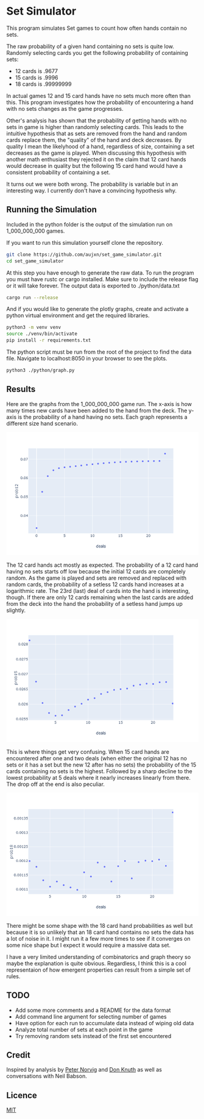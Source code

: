 # Set Simulator

This program simulates Set games to count how often hands contain no sets.

The raw probability of a given hand containing no sets is quite low.
Randomly selecting cards you get the following probability of containing sets:
<ul>
<li>12 cards is .9677</li>
<li>15 cards is .9996</li>
<li>18 cards is .99999999</li>
</ul>

In actual games 12 and 15 card hands have no sets much more often than this.
This program investigates how the probability of encountering a hand with no sets changes as the game progresses.

Other's analysis has shown that the probability of getting hands with no sets in game is higher than randomly selecting cards.
This leads to the intuitive hypothesis that as sets are removed from the hand and random cards replace them, the
"quality" of the hand and deck decreases. By quality I mean the likelyhood of a hand, regardless of size, containing a set
decreases as the game is played. When discussing this hypothesis with another math enthusiast they rejected it on the claim
that 12 card hands would decrease in quality but the following 15 card hand would have a consistent probability of containing a set.

It turns out we were both wrong. The probability is variable but in an interesting way. I currently don't have a convincing hypothesis why.

## Running the Simulation

Included in the python folder is the output of the simulation run on 1_000_000_000 games.

If you want to run this simulation yourself clone the repository.
```bash
git clone https://github.com/aujxn/set_game_simulator.git
cd set_game_simulator
```

At this step you have enough to generate the raw data. To run the program you must have rustc or cargo installed.
Make sure to include the release flag or it will take forever. The output data is exported to ./python/data.txt
```bash
cargo run --release
```

And if you would like to generate the plotly graphs, create and activate a python virtual environment and get the required libraries.
```bash
python3 -m venv venv
source ./venv/bin/activate
pip install -r requirements.txt
```

The python script must be run from the root of the project to find the data file. Navigate to localhost:8050 in your browser to see the plots.
```bash
python3 ./python/graph.py
```

## Results

Here are the graphs from the 1_000_000_000 game run. The x-axis is how many times new cards have been added to the hand from the deck.
The y-axis is the probability of a hand having no sets. Each graph represents a different size hand scenario.

![](./resources/12.png)

The 12 card hands act mostly as expected. The probability of a 12 card hand having no sets starts off low because the initial 12 cards are
completely random. As the game is played and sets are removed and replaced with random cards, the probability of a setless 12 cards hand
increases at a logarithmic rate. The 23rd (last) deal of cards into the hand is interesting, though. If there are only 12 cards remaining
when the last cards are added from the deck into the hand the probability of a setless hand jumps up slightly.

![](./resources/15.png)

This is where things get very confusing. When 15 card hands are encountered after one and two deals (when either the original 12 has no sets
or it has a set but the new 12 after has no sets) the probability of the 15 cards containing no sets is the highest. Followed by a sharp
decline to the lowest probability at 5 deals where it nearly increases linearly from there. The drop off at the end is also peculiar.

![](./resources/18.png)

There might be some shape with the 18 card hand probabilities as well but because it is so unlikely that an 18 card hand contains no
sets the data has a lot of noise in it. I might run it a few more times to see if it converges on some nice shape but I expect it would
require a massive data set.

I have a very limited understanding of combinatorics and graph theory so maybe the explanation is quite obvious. Regardless, I think this
is a cool representaion of how emergent properties can result from a simple set of rules.

## TODO
<ul>
<li>Add some more comments and a README for the data format</li>
<li>Add command line argument for selecting number of games</li>
<li>Have option for each run to accumulate data instead of wiping old data</li>
<li>Analyze total number of sets at each point in the game</li>
<li>Try removing random sets instead of the first set encountered</li>
</ul>


## Credit
Inspired by analysis by [Peter Norvig](https://norvig.com/SET.html) and [Don Knuth](https://cs.stanford.edu/~knuth/programs/setset-all.w)
as well as conversations with Neil Babson.

## Licence
[MIT](https://choosealicense.com/licenses/mit)
